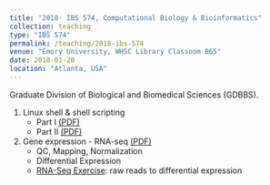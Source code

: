 ```yaml
---
title: "2018- IBS 574, Computational Biology & Bioinformatics"
collection: teaching
type: "IBS 574"
permalink: /teaching/2018-ibs-574
venue: "Emory University, WHSC Library Classoom B65"
date: 2018-01-20
location: "Atlanta, USA"
---
```


Graduate Division of Biological and Biomedical Sciences (GDBBS).

1. Linux shell & shell scripting  
	* Part I [(PDF)](http://adinasarapu.github.io/files/2018_Linux_Shell_I.pdf)  
	* Part II [(PDF)](http://adinasarapu.github.io/files/2018_Linux_Shell_II.pdf)<br />
3. Gene expression - RNA-seq [(PDF)](http://adinasarapu.github.io/files/2018_RNA_Seq_Analysis.pdf)  
	* QC, Mapping, Normalization  
	* Differential Expression  
	* [RNA-Seq Exercise](https://bitbucket.org/adinasarapu/ibs_class/src): raw reads to differential expression
